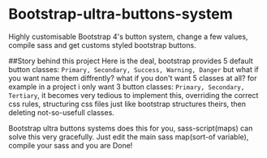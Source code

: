 # Bootstrap-ultra-buttons-system
Highly customisable Bootstrap 4's button system, change a few values, compile sass and get customs styled bootstrap buttons.

##Story behind this project
Here is the deal, bootstrap provides 5 default button classes: `Primary, Secondary, Success, Warning, Danger` but what if you want name them diffrently? what if you don't want 5 classes at all? for example in a project i only want 3 button classes: `Primary, Secondary, Tertiary`, it becomes very tedious to implement this, overriding the correct css rules, structuring css files just like bootstrap structures theirs, then deleting not-so-usefull classes.

Bootstrap ultra buttons systems does this for you, sass-script(maps) can solve this very gracefully. Just edit the main sass map(sort-of variable), compile your sass and you are Done! 
